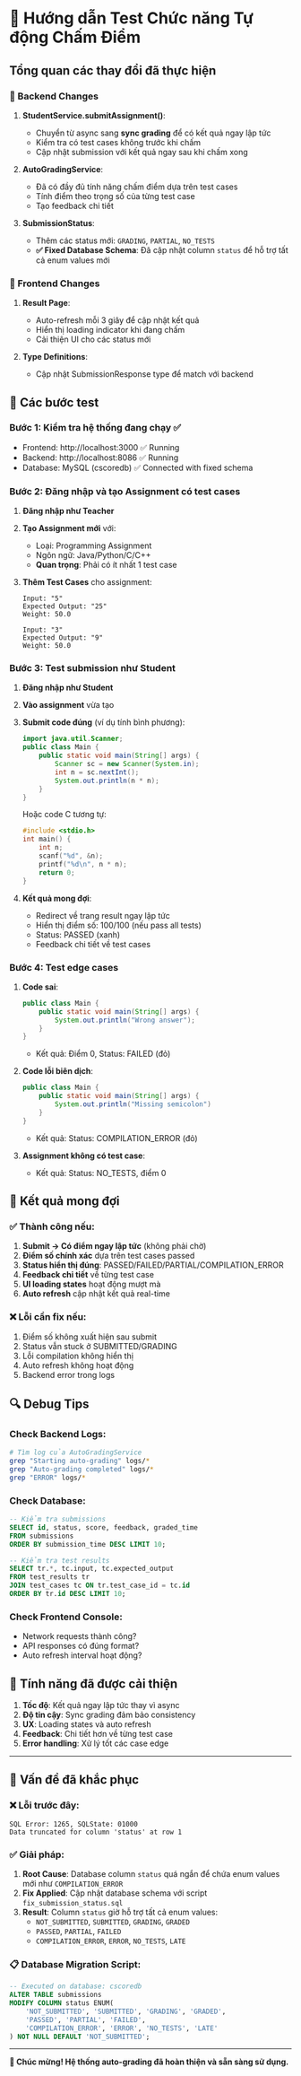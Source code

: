 # 🎯 Hướng dẫn Test Chức năng Tự động Chấm Điểm

## Tổng quan các thay đổi đã thực hiện

### 🔧 Backend Changes
1. **StudentService.submitAssignment()**: 
   - Chuyển từ async sang **sync grading** để có kết quả ngay lập tức
   - Kiểm tra có test cases không trước khi chấm
   - Cập nhật submission với kết quả ngay sau khi chấm xong

2. **AutoGradingService**: 
   - Đã có đầy đủ tính năng chấm điểm dựa trên test cases
   - Tính điểm theo trọng số của từng test case
   - Tạo feedback chi tiết

3. **SubmissionStatus**: 
   - Thêm các status mới: `GRADING`, `PARTIAL`, `NO_TESTS`
   - **✅ Fixed Database Schema**: Đã cập nhật column `status` để hỗ trợ tất cả enum values mới

### 🎨 Frontend Changes  
1. **Result Page**: 
   - Auto-refresh mỗi 3 giây để cập nhật kết quả
   - Hiển thị loading indicator khi đang chấm
   - Cải thiện UI cho các status mới

2. **Type Definitions**: 
   - Cập nhật SubmissionResponse type để match với backend

## 🧪 Các bước test

### Bước 1: Kiểm tra hệ thống đang chạy ✅
- Frontend: http://localhost:3000 ✅ Running
- Backend: http://localhost:8086 ✅ Running  
- Database: MySQL (cscoredb) ✅ Connected with fixed schema

### Bước 2: Đăng nhập và tạo Assignment có test cases

1. **Đăng nhập như Teacher**
2. **Tạo Assignment mới** với:
   - Loại: Programming Assignment
   - Ngôn ngữ: Java/Python/C/C++
   - **Quan trọng**: Phải có ít nhất 1 test case

3. **Thêm Test Cases** cho assignment:
   ```
   Input: "5"
   Expected Output: "25" 
   Weight: 50.0
   
   Input: "3" 
   Expected Output: "9"
   Weight: 50.0
   ```

### Bước 3: Test submission như Student

1. **Đăng nhập như Student** 
2. **Vào assignment** vừa tạo
3. **Submit code đúng** (ví dụ tính bình phương):
   ```java
   import java.util.Scanner;
   public class Main {
       public static void main(String[] args) {
           Scanner sc = new Scanner(System.in);
           int n = sc.nextInt();
           System.out.println(n * n);
       }
   }
   ```
   
   Hoặc code C tương tự:
   ```c
   #include <stdio.h>
   int main() {
       int n;
       scanf("%d", &n);
       printf("%d\n", n * n);
       return 0;
   }
   ```

4. **Kết quả mong đợi**:
   - Redirect về trang result ngay lập tức
   - Hiển thị điểm số: 100/100 (nếu pass all tests)
   - Status: PASSED (xanh)
   - Feedback chi tiết về test cases

### Bước 4: Test edge cases

1. **Code sai**:
   ```java  
   public class Main {
       public static void main(String[] args) {
           System.out.println("Wrong answer");
       }
   }
   ```
   - Kết quả: Điểm 0, Status: FAILED (đỏ)

2. **Code lỗi biên dịch**:
   ```java
   public class Main {
       public static void main(String[] args) {
           System.out.println("Missing semicolon")
       }
   }
   ```  
   - Kết quả: Status: COMPILATION_ERROR (đỏ)

3. **Assignment không có test case**:
   - Kết quả: Status: NO_TESTS, điểm 0

## 🎯 Kết quả mong đợi

### ✅ Thành công nếu:
1. **Submit → Có điểm ngay lập tức** (không phải chờ)
2. **Điểm số chính xác** dựa trên test cases passed
3. **Status hiển thị đúng**: PASSED/FAILED/PARTIAL/COMPILATION_ERROR
4. **Feedback chi tiết** về từng test case
5. **UI loading states** hoạt động mượt mà
6. **Auto refresh** cập nhật kết quả real-time

### ❌ Lỗi cần fix nếu:
1. Điểm số không xuất hiện sau submit
2. Status vẫn stuck ở SUBMITTED/GRADING
3. Lỗi compilation không hiển thị
4. Auto refresh không hoạt động
5. Backend error trong logs

## 🔍 Debug Tips

### Check Backend Logs:
```bash
# Tìm log của AutoGradingService
grep "Starting auto-grading" logs/*
grep "Auto-grading completed" logs/*
grep "ERROR" logs/*
```

### Check Database:
```sql  
-- Kiểm tra submissions
SELECT id, status, score, feedback, graded_time 
FROM submissions 
ORDER BY submission_time DESC LIMIT 10;

-- Kiểm tra test results
SELECT tr.*, tc.input, tc.expected_output 
FROM test_results tr 
JOIN test_cases tc ON tr.test_case_id = tc.id
ORDER BY tr.id DESC LIMIT 10;
```

### Check Frontend Console:
- Network requests thành công?
- API responses có đúng format?  
- Auto refresh interval hoạt động?

## 🚀 Tính năng đã được cải thiện

1. **Tốc độ**: Kết quả ngay lập tức thay vì async
2. **Độ tin cậy**: Sync grading đảm bảo consistency  
3. **UX**: Loading states và auto refresh
4. **Feedback**: Chi tiết hơn về từng test case
5. **Error handling**: Xử lý tốt các case edge

---

## 🐛 Vấn đề đã khắc phục

### ❌ Lỗi trước đây:
```
SQL Error: 1265, SQLState: 01000
Data truncated for column 'status' at row 1
```

### ✅ Giải pháp:
1. **Root Cause**: Database column `status` quá ngắn để chứa enum values mới như `COMPILATION_ERROR`
2. **Fix Applied**: Cập nhật database schema với script `fix_submission_status.sql`
3. **Result**: Column `status` giờ hỗ trợ tất cả enum values:
   - `NOT_SUBMITTED`, `SUBMITTED`, `GRADING`, `GRADED`
   - `PASSED`, `PARTIAL`, `FAILED`
   - `COMPILATION_ERROR`, `ERROR`, `NO_TESTS`, `LATE`

### 📋 Database Migration Script:
```sql
-- Executed on database: cscoredb
ALTER TABLE submissions 
MODIFY COLUMN status ENUM(
    'NOT_SUBMITTED', 'SUBMITTED', 'GRADING', 'GRADED',
    'PASSED', 'PARTIAL', 'FAILED', 
    'COMPILATION_ERROR', 'ERROR', 'NO_TESTS', 'LATE'
) NOT NULL DEFAULT 'NOT_SUBMITTED';
```

---

**🎉 Chúc mừng! Hệ thống auto-grading đã hoàn thiện và sẵn sàng sử dụng.**
